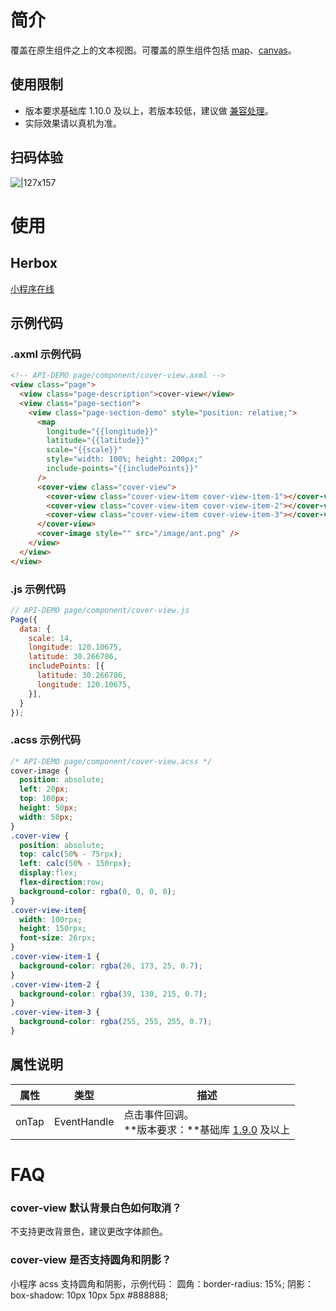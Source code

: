 
# 简介
覆盖在原生组件之上的文本视图。可覆盖的原生组件包括 [map](component/map)、[canvas](component/canvas)。

## 使用限制

- 版本要求基础库 1.10.0 及以上，若版本较低，建议做 [兼容处理](/mini/framework/compatibility)。
- 实际效果请以真机为准。

## 扫码体验
![|127x157](https://gw.alipayobjects.com/mdn/rms_d929c6/afts/img/A*JFj2RaJ7iKEAAAAAAAAAAABjARQnAQ#align=left&display=inline&height=1906&margin=%5Bobject%20Object%5D&originHeight=1906&originWidth=1540&status=done&style=none&width=127)

# 使用

## Herbox
[小程序在线](https://herbox-embed.alipay.com/s/doc-cover-view?theme=light&previewZoom=75&chInfo=openhome-doc) 

## 示例代码

### .axml 示例代码
```html
<!-- API-DEMO page/component/cover-view.axml -->
<view class="page">
  <view class="page-description">cover-view</view>
  <view class="page-section">
    <view class="page-section-demo" style="position: relative;">
      <map
        longitude="{{longitude}}"
        latitude="{{latitude}}"
        scale="{{scale}}"
        style="width: 100%; height: 200px;"
        include-points="{{includePoints}}"
      />
      <cover-view class="cover-view">
        <cover-view class="cover-view-item cover-view-item-1"></cover-view>
        <cover-view class="cover-view-item cover-view-item-2"></cover-view>
        <cover-view class="cover-view-item cover-view-item-3"></cover-view>
      </cover-view>
      <cover-image style="" src="/image/ant.png" />
    </view>
  </view>
</view>
```

### .js 示例代码
```javascript
// API-DEMO page/component/cover-view.js
Page({
  data: {
    scale: 14,
    longitude: 120.10675,
    latitude: 30.266786,
    includePoints: [{
      latitude: 30.266786,
      longitude: 120.10675,
    }],
  }
});
```

### .acss 示例代码
```css
/* API-DEMO page/component/cover-view.acss */
cover-image {
  position: absolute;
  left: 20px;
  top: 100px;
  height: 50px;
  width: 50px;
}
.cover-view {
  position: absolute;
  top: calc(50% - 75rpx);
  left: calc(50% - 150rpx);
  display:flex;
  flex-direction:row;
  background-color: rgba(0, 0, 0, 0);
}
.cover-view-item{
  width: 100rpx;
  height: 150rpx;
  font-size: 26rpx;
}
.cover-view-item-1 {
  background-color: rgba(26, 173, 25, 0.7);
}
.cover-view-item-2 {
  background-color: rgba(39, 130, 215, 0.7);
}
.cover-view-item-3 {
  background-color: rgba(255, 255, 255, 0.7);
}
```

## 属性说明
| **属性** | **类型** | **描述** |
| --- | --- | --- |
| onTap | EventHandle | 点击事件回调。<br />**版本要求：**基础库 [1.9.0](https://opendocs.alipay.com/mini/framework/compatibility) 及以上 |


# FAQ

### cover-view 默认背景白色如何取消？
不支持更改背景色，建议更改字体颜色。

### cover-view 是否支持圆角和阴影？
小程序 acss 支持圆角和阴影，示例代码： 圆角：border-radius: 15%; 阴影：box-shadow: 10px 10px 5px #888888;
